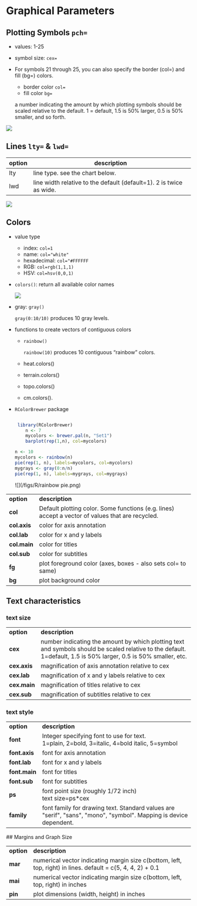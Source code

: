 # Graphical Parameters

## Plotting Symbols `pch=`

* values: 1-25
* symbol size: `cex=`
* For symbols 21 through 25, you can also specify the border (col=) and fill (bg=) colors.
	* border color `col=`
	* fill color `bg=`


	a number indicating the amount by which plotting symbols should be scaled relative to the default. 1 = default, 1.5 is 50% larger, 0.5 is 50% smaller, and so forth.

![](/figs/R/points.png)

## Lines `lty=` & `lwd=`


option|	description
---|---
lty	|line type. see the chart below.
lwd	|line width relative to the default (default=1). 2 is twice as wide.



![](/figs/R/lines.png)

## Colors

* value type

	* index: `col=1`
	* name: `col="white"`
	* hexadecimal: `col="#FFFFFF`
	* RGB: `col=rgb(1,1,1)`
	* HSV: `col=hsv(0,0,1)`

* `colors()`: return all available color names

	![](/figs/R/colorchart.png)
* gray: `gray()`

	`gray(0:10/10)` produces 10 gray levels.
	
* functions to create vectors of contiguous colors

	* `rainbow()`

		`rainbow(10)` produces 10 contiguous “rainbow” colors.
	* heat.colors()
	* terrain.colors()
	* topo.colors()
	* cm.colors().

* `RColorBrewer` package

	```r
	
	 library(RColorBrewer)
        n <- 7
        mycolors <- brewer.pal(n, "Set1")
        barplot(rep(1,n), col=mycolors)
	```
	
	```r
	n <- 10
    mycolors <- rainbow(n)
    pie(rep(1, n), labels=mycolors, col=mycolors)
    mygrays <- gray(0:n/n)
    pie(rep(1, n), labels=mygrays, col=mygrays)

	```
	
	![](/figs/R/rainbow pie.png)
<table>
				<tr>
				<td><strong>option</strong></td>
				<td><strong>description</strong></td>
				</tr>
				<tr>
				  <td><strong>col</strong></td>
				  <td>Default plotting color. Some functions (e.g. lines) accept a vector of values that are recycled. </td>
				  </tr>
				<tr>
				  <td><strong>col.axis</strong></td>
				  <td>color for axis annotation </td>
				  </tr>
				<tr>
				  <td><strong>col.lab</strong></td>
				  <td>color for x and y labels </td>
				  </tr>
				<tr>
				  <td><strong>col.main</strong></td>
				  <td>color for titles </td>
				  </tr>
				<tr>
				  <td><strong>col.sub</strong></td>
				  <td>color for subtitles </td>
				  </tr>
				<tr>
				  <td><strong>fg</strong></td>
				  <td>plot foreground color (axes, boxes - also sets col= to same) </td>
				  </tr>
				<tr>
				  <td><strong>bg</strong></td>
				  <td>plot background color </td>
				  </tr>
				</table>
				
## Text characteristics

### text size

<table>
				<tr>
				<td><strong>option</strong></td>
				<td><strong>description</strong></td>
				</tr>
				<tr>
				  <td><strong>cex</strong></td>
				  <td>number indicating the amount by which plotting text and symbols should be scaled relative to the default. 1=default, 1.5 is 50% larger, 0.5 is 50% smaller, etc. </td>
				  </tr>
				<tr>
				  <td><strong>cex.axis</strong></td>
				  <td>magnification of axis annotation relative to cex </td>
				  </tr>
				<tr>
				  <td><strong>cex.lab</strong></td>
				  <td>magnification of x and y labels relative to cex </td>
				  </tr>
				<tr>
				  <td><strong>cex.main</strong></td>
				  <td>magnification of titles relative to cex </td>
				  </tr>
				<tr>
				  <td><strong>cex.sub</strong></td>
				  <td>magnification of subtitles relative to cex </td>
				  </tr>
				</table>

### text style

<table>
				<tr>
				<td><strong>option</strong></td>
				<td><strong>description</strong></td>
				</tr>
				<tr>
				  <td><strong>font</strong></td>
				  <td>Integer specifying font to use for text. <br />
			      1=plain, 2=bold, 3=italic, 4=bold italic, 5=symbol </td>
				  </tr>
				<tr>
				  <td><strong>font.axis</strong></td>
				  <td>font for axis annotation </td>
				  </tr>
				<tr>
				  <td><strong>font.lab</strong></td>
				  <td>font for x and y labels </td>
				  </tr>
				<tr>
				  <td><strong>font.main</strong></td>
				  <td>font for titles </td>
				  </tr>
				<tr>
				  <td><strong>font.sub</strong></td>
				  <td>font for subtitles </td>
				  </tr>
				<tr>
				  <td><strong>ps</strong></td>
				  <td>font point size (roughly 1/72 inch)<br />
			      text size=ps*cex</td>
				  </tr>
				<tr>
				  <td><strong>family</strong></td>
				  <td>font family for drawing text. Standard values are &quot;serif&quot;, &quot;sans&quot;, &quot;mono&quot;, &quot;symbol&quot;. Mapping is device dependent. </td>
				  </tr>

</table>
## Margins and Graph Size

<table>
				<tr>
				<td><strong>option</strong></td>
				<td><strong>description</strong></td>
				</tr>
				<tr>
				  <td><strong>mar</strong></td>
				  <td>numerical vector indicating margin size c(bottom, left, top, right) in lines.
			      default = c(5, 4, 4, 2) + 0.1 </td>
				  </tr>
				<tr>
				  <td><strong>mai</strong></td>
				  <td>numerical vector indicating margin size c(bottom, left, top, right) in inches </td>
				  </tr>
				<tr>
				  <td><strong>pin</strong></td>
				  <td>plot dimensions (width, height) in inches </td>
				  </tr>